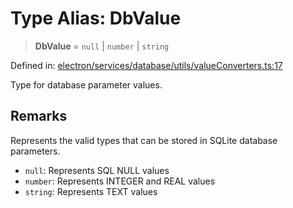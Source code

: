 # Type Alias: DbValue

> **DbValue** = `null` \| `number` \| `string`

Defined in: [electron/services/database/utils/valueConverters.ts:17](https://github.com/Nick2bad4u/Uptime-Watcher/blob/2a45eeb1723f8f7089001af2c92aa07d82dfe7e4/electron/services/database/utils/valueConverters.ts#L17)

Type for database parameter values.

## Remarks

Represents the valid types that can be stored in SQLite database parameters.
- `null`: Represents SQL NULL values
- `number`: Represents INTEGER and REAL values
- `string`: Represents TEXT values
